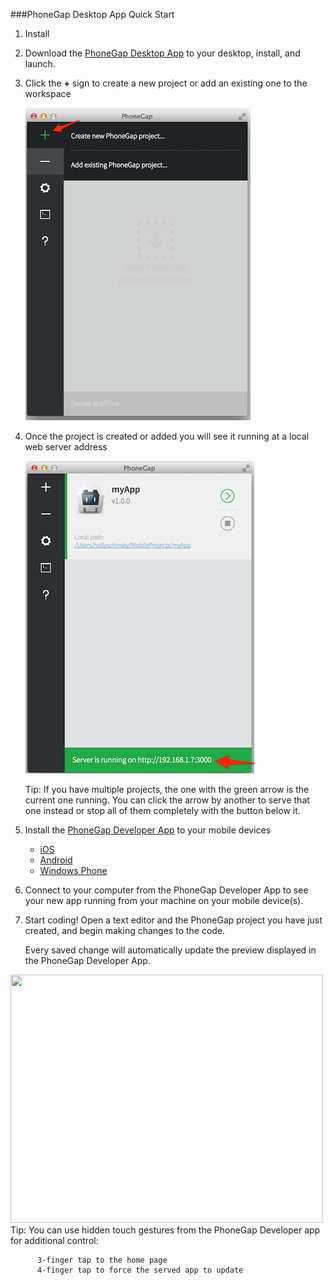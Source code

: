 <link href="css/styles.css" rel="stylesheet">
<link href="css/bootstrap.css" rel="stylesheet">

###PhoneGap Desktop App Quick Start

1. Install 

1. Download the [PhoneGap Desktop App](https://github.com/phonegap/phonegap-app-desktop/releases) to your desktop, install, and launch.

2. Click the **+** sign to create a new project or add an existing one to the workspace

	![](images/desktop-app-plus-sm.png)

3. Once the project is created or added you will see it running at a local web server address

	![](images/desktop-app-url-sm.png)

	<div class="callout callout-tip"><span class="label label-success">Tip:</span> If you have multiple projects, the one with the green arrow is the current one running. You can click the arrow by another to serve that one instead or stop all of them completely with the button below it. </div>

3. Install the [PhoneGap Developer App](http://app.phonegap.com) to your mobile devices

	- [iOS](https://itunes.apple.com/app/id843536693)
	- [Android](https://play.google.com/store/apps/details?id=com.adobe.phonegap.app)
	- [Windows Phone](http://www.windowsphone.com/s?appid=5c6a2d1e-4fad-4bf8-aaf7-71380cc84fe3)

4. Connect to your computer from the PhoneGap Developer App to see your new app running from your machine on your mobile device(s).

5. Start coding! Open a text editor and the PhoneGap project you have just created, and begin making changes to the code.

	Every saved change will automatically update the preview displayed in the PhoneGap Developer App.

<img src='images/phonegap-app-developer-workflow-v2.gif' width="500" height="397"/>

   <div class="callout callout-tip"><span class="label label-success">Tip:</span> You can use hidden touch gestures from the PhoneGap Developer app for additional control:
     
          3-finger tap to the home page
          4-finger tap to force the served app to update
</div>
     
   
	 
